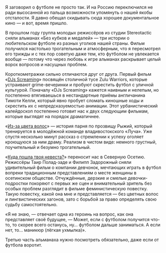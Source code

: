
​​Я заговорил о футболе не просто так. И на Россию переключился не ради высосанной из пальца возможности упомянуть о нашей якобы отсталости. Я давно обещал скидывать сюда хорошее документальное кино — и вот, время пришло. 

В прошлом году группа молодых режиссёров из студии Stereotactic сняли альманах «Без кубков и медалей» — три истории о любительском футболе из разных уголков нашей страны. Фильм получился настолько трогательным и атмосферным, что я пересмотрел его трижды и с тех пор советую даже тем, кто футболом не увлекается вообще — потому что через любовь к игре альманах раскрывает целый ворох вопросов и насущных проблем.

Короткометражки сильно отличаются друг от друга. Первый фильм «[DJs Screaming][1]» посвящён столичной тусе Zulu Warriors, которые устраивают grime-вечеринки и пробуют скрестить футбол с уличной культурой. Поначалу «DJs Screaming» кажется наивным и нелепым, но постепенно втягиваешься в нестандартные приёмы англичанина Тимоти Келли, который явно пробует сломать киношные ходы и скрестить их с непредсказуемостью анимации. Этот урбанистический калейдоскоп постепенно готовит нас к двух следующим фильмам, которые выглядят на порядок драматичнее.

«[Из-за цвета волос][2]» — история парня по прозвищу Рыжий, который тренируется в молодёжной команде владивостокского «Луча». Уже спустя несколько минут рассказ о стремлении к успеху оголяет кроющуюся за ним драму. Реализм в чистом виде: немного грустный, поучительный и безумно трогательный.

«[Куда пошла твоя невеста?][3]» переносит нас в Северную Осетию. Режиссёры Таир Полад-заде и Филипп Задорожный сняли удивительный фильм о компании девчонок, мечтающих играть в футбол вопреки традиционным представлениям о месте женщины в осетинском обществе. Отчуждённые, дерзкие и смелые девочки-подростки покоряют с первых же сцен и внимательный зритель без особых проблем разглядит в фильме феминистическую повестку. Такую повестку, какой она мне и представляется — без цветных волос и лингвистических загонов, зато с борьбой за право определять свою судьбу самостоятельно.

«Я не знаю, — отвечает одна из героинь на вопрос, как она представляет своё будущее, — Может, если с футболом получится что-то, то скорее всего останусь, ну… футболом дальше заниматься. А если нет, то… маникюр (лёгкая ухмылка)».

Третью часть альманаха нужно посмотреть обязательно, даже если от футбола воротит.

[1]:	https://www.youtube.com/watch?v=h92mIyHk3Ys
[2]:	https://www.youtube.com/watch?v=7bu66C6qT0A
[3]:	https://www.youtube.com/watch?v=CK12I9JjN5Q
